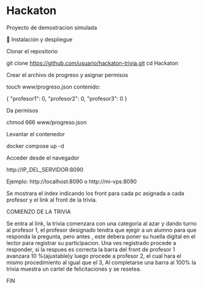 
# Hackaton

Proyecto de demostracion simulada

🚀 Instalación y despliegue

Clonar el repositorio

git clone https://github.com/usuario/hackaton-trivia.git
cd Hackaton


Crear el archivo de progreso y asignar permisos

touch www/progreso.json 
contenido: 

{
    "profesor1": 0,
    "profesor2": 0,
    "profesor3": 0
}

Da permisos

chmod 666 www/progreso.json


Levantar el contenedor

docker compose up -d


Acceder desde el navegador

http://IP_DEL_SERVIDOR:8090


Ejemplo: http://localhost:8090 o http://mi-vps:8090

Se mostrara el index indicando los front para cada pc asignada a cada profesor y el link al front de la trivia.

COMIENZO DE LA TRIVIA

Se entra al link, la trivia comenzara con una categoria al azar y dando turno al profesor 1,
el profesor designado tendra que ejegir a un alumno para que responda la pregunta, pero antes , este debera poner su huella digital en el lector para registrar su participacion.
Una ves registrado procede a responder, si la respues es correcta la barra del front de profesor 1 avanzara 10 %(ajustable)y luego procede a profesor 2, el cual hara el mismo procedimiento al igual que el 3, 
Al completarse una barra al 100% la trivia muestra un cartel de felicitaciones y se resetea.

FIN